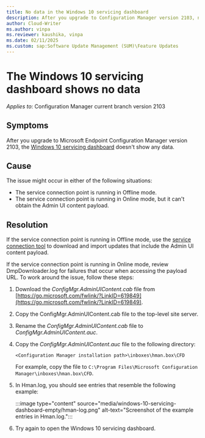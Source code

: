 ```yaml
---
title: No data in the Windows 10 servicing dashboard
description: After you upgrade to Configuration Manager version 2103, no data appears in the Windows 10 servicing dashboard.
author: Cloud-Writer
ms.author: vinpa
ms.reviewer: kaushika, vinpa
ms.date: 02/11/2025
ms.custom: sap:Software Update Management (SUM)\Feature Updates
---
```

# The Windows 10 servicing dashboard shows no data

*Applies to*: Configuration Manager current branch version 2103

## Symptoms

After you upgrade to Microsoft Endpoint Configuration Manager version 2103, the [Windows 10 servicing dashboard](/mem/configmgr/osd/deploy-use/manage-windows-as-a-service#bkmk_2103-dashboard) doesn't show any data.

## Cause

The issue might occur in either of the following situations:

- The service connection point is running in Offline mode.
- The service connection point is running in Online mode, but it can't obtain the Admin UI content payload.

## Resolution

If the service connection point is running in Offline mode, use the [service connection tool](/mem/configmgr/core/servers/manage/use-the-service-connection-tool) to download and import updates that include the Admin UI content payload.

If the service connection point is running in Online mode, review DmpDownloader.log for failures that occur when accessing the payload URL. To work around the issue, follow these steps:

1. Download the *ConfigMgr.AdminUIContent.cab* file from [https://go.microsoft.com/fwlink/?LinkID=619849](https://go.microsoft.com/fwlink/?LinkID=619849).
2. Copy the ConfigMgr.AdminUIContent.cab file to the top-level site server.
3. Rename the *ConfigMgr.AdminUIContent.cab* file to *ConfigMgr.AdminUIContent.auc*.
4. Copy the *ConfigMgr.AdminUIContent.auc* file to the following directory:

     `<Configuration Manager installation path>\inboxes\hman.box\CFD`

   For example, copy the file to `C:\Program Files\Microsoft Configuration Manager\inboxes\hman.box\CFD`.
5. In Hman.log, you should see entries that resemble the following example:

    :::image type="content" source="media/windows-10-servicing-dashboard-empty/hman-log.png" alt-text="Screenshot of the example entries in Hman.log.":::
6. Try again to open the Windows 10 servicing dashboard.

